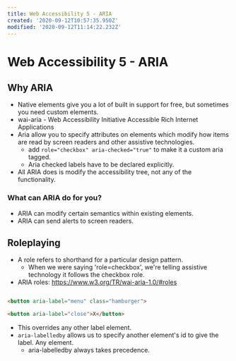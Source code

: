 ```yaml
---
title: Web Accessibility 5 - ARIA
created: '2020-09-12T10:57:35.950Z'
modified: '2020-09-12T11:14:22.232Z'
---
```


# Web Accessibility 5 - ARIA

## Why ARIA

* Native elements give you a lot of built in support for free, but sometimes you need custom elements.
* wai-aria - Web Accessibility Initiative Accessible Rich Internet Applications
* Aria allow you to specify attributes on elements which modify how items are read by screen readers and other assistive technologies.
  * add `role="checkbox" aria-checked="true"` to make it a custom aria tagged.
  * Aria checked labels have to be declared explicitly.
* All ARIA does is modify the accessibility tree, not any of the functionality.

### What can ARIA do for you?

* ARIA can modify certain semantics within existing elements.
* ARIA can send alerts to screen readers.

## Roleplaying

* A role refers to shorthand for a particular design pattern.
  * When we were saying 'role=checkbox', we're telling assistive technology it follows the checkbox role.
* ARIA roles: https://www.w3.org/TR/wai-aria-1.0/#roles

```html

<button aria-label="menu" class="hamburger">

<button aria-label="close">X</button>

```
* This overrides any other label element.
* `aria-labelledby` allows us to specify another element's id to give the label. Any element.
  * aria-labelledby always takes precedence.
